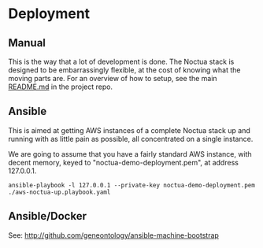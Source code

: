 # Deployment

## Manual

This is the way that a lot of development is done. The Noctua stack is
designed to be embarrassingly flexible, at the cost of knowing what
the moving parts are. For an overview of how to setup, see the main
[README.md](http://github.com/geneontology/noctua/) in the project
repo.

## Ansible

This is aimed at getting AWS instances of a complete Noctua stack up
and running with as little pain as possible, all concentrated on a
single instance.

We are going to assume that you have a fairly standard AWS instance,
with decent memory, keyed to "noctua-demo-deployment.pem", at
address 127.0.0.1.
 
```
ansible-playbook -l 127.0.0.1 --private-key noctua-demo-deployment.pem ./aws-noctua-up.playbook.yaml
```

## Ansible/Docker

See: http://github.com/geneontology/ansible-machine-bootstrap

